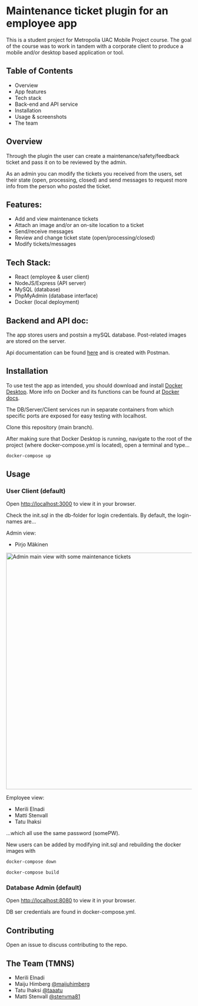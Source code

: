 # Maintenance ticket plugin for an employee app

This is a student project for Metropolia UAC Mobile Project course. The goal of the course was to work in tandem with a corporate client to produce a mobile and/or desktop based application or tool.

## Table of Contents

- Overview
- App features
- Tech stack
- Back-end and API service
- Installation
- Usage & screenshots
- The team

## Overview

Through the plugin the user can create a maintenance/safety/feedback ticket and pass it on to be reviewed by the admin.

As an admin you can modify the tickets you received from the users, set their state (open, processing, closed) and send messages to request more info from the person who posted the ticket.

## Features:

- Add and view maintenance tickets
- Attach an image and/or an on-site location to a ticket
- Send/receive messages
- Review and change ticket state (open/processing/closed)
- Modify tickets/messages

## Tech Stack:

- React (employee & user client)
- NodeJS/Express (API server)
- MySQL (database)
- PhpMyAdmin (database interface)
- Docker (local deployment)

## Backend and API doc:

The app stores users and postsin a mySQL database. Post-related images are stored on the server.  

Api documentation can be found [here](https://documenter.getpostman.com/view/19111686/2s8YzUxMFN) and is created with Postman.

## Installation

To use test the app as intended, you should download and install [Docker Desktop](https://www.docker.com/products/docker-desktop/). More info on Docker and its functions can be found at [Docker docs](https://docs.docker.com/).

The DB/Server/Client services run in separate containers from which specific ports are exposed for easy testing with localhost.

Clone this repository (main branch).

After making sure that Docker Desktop is running, navigate to the root of the project (where docker-compose.yml is located), open a terminal and type...

```bash
docker-compose up
```

## Usage

### User Client (default)

Open [http://localhost:3000](http://localhost:3000) to view it in your browser.

Check the init.sql in the db-folder for login credentials. By default, the login-names are...

Admin view:
* Pirjo Mäkinen

<img
  src="screenshots/screenshots/adminmain.png"
  alt="Admin main view with some maintenance tickets"
  title="Admin main view"
  style="display: inline-block; margin: 0 auto; width: 640px">

Employee view: 
* Merili Elnadi 
* Matti Stenvall
* Tatu Ihaksi

...which all use the same password (somePW).

New users can be added by modifying init.sql and rebuilding the docker images with

```bash
docker-compose down
```

```bash
docker-compose build
```

### Database Admin (default)

Open [http://localhost:8080](http://localhost:8080) to view it in your browser.

DB ser credentials are found in docker-compose.yml.

## Contributing

Open an issue to discuss contributing to the repo.

## The Team (TMNS)

* Merili Elnadi
* Maiju Himberg [@maijuhimberg](https://github.com/maijuhimberg)
* Tatu Ihaksi [@taaatu](https://github.com/taaatu)
* Matti Stenvall [@stenvma81](https://github.com/stenvma81)
